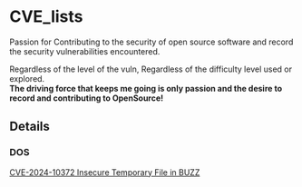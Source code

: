 # CVE_lists
Passion for Contributing to the security of open source software and record the security vulnerabilities encountered.

Regardless of the level of the vuln, Regardless of the difficulty level used or explored.  
**The driving force that keeps me going is only passion and the desire to record and contributing to OpenSource!**

## Details 

### DOS 
[CVE-2024-10372 Insecure Temporary File in BUZZ](https://github.com/Startr4ck/CVE_lists/blob/main/buzz/Insecure%20Temporary%20File%20in%20BUZZ.md)
